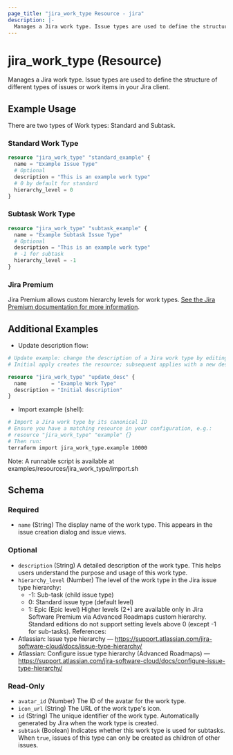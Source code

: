 ```yaml
---
page_title: "jira_work_type Resource - jira"
description: |-
  Manages a Jira work type. Issue types are used to define the structure of different types of issues or work items in your Jira client.
---
```


# jira_work_type (Resource)

Manages a Jira work type. Issue types are used to define the structure of different types of issues or work items in your Jira client.

## Example Usage

There are two types of Work types: Standard and Subtask.

### Standard Work Type

```terraform
resource "jira_work_type" "standard_example" {
  name = "Example Issue Type"
  # Optional
  description = "This is an example work type"
  # 0 by default for standard
  hierarchy_level = 0
}
```

### Subtask Work Type

```terraform
resource "jira_work_type" "subtask_example" {
  name = "Example Subtask Issue Type"
  # Optional
  description = "This is an example work type"
  # -1 for subtask
  hierarchy_level = -1
}
```

### Jira Premium

Jira Premium allows custom hierarchy levels for work types. [See the Jira Premium documentation for more information](https://support.atlassian.com/jira-cloud-administration/docs/configure-the-issue-type-hierarchy/).

## Additional Examples

- Update description flow:
```terraform
# Update example: change the description of a Jira work type by editing and re-applying.
# Initial apply creates the resource; subsequent applies with a new description will update it.

resource "jira_work_type" "update_desc" {
  name        = "Example Work Type"
  description = "Initial description"
}
```
- Import example (shell):
```sh
# Import a Jira work type by its canonical ID
# Ensure you have a matching resource in your configuration, e.g.:
# resource "jira_work_type" "example" {}
# Then run:
terraform import jira_work_type.example 10000
```

Note: A runnable script is available at examples/resources/jira_work_type/import.sh

<!-- schema generated by tfplugindocs -->
## Schema

### Required

- `name` (String) The display name of the work type. This appears in the issue creation dialog and issue views.

### Optional

- `description` (String) A detailed description of the work type. This helps users understand the purpose and usage of this work type.
- `hierarchy_level` (Number) The level of the work type in the Jira issue type hierarchy:
  - -1: Sub-task (child issue type)
  - 0: Standard issue type (default level)
  - 1: Epic (Epic level)
Higher levels (2+) are available only in Jira Software Premium via Advanced Roadmaps custom hierarchy. Standard editions do not support setting levels above 0 (except -1 for sub-tasks).
References:
- Atlassian: Issue type hierarchy — https://support.atlassian.com/jira-software-cloud/docs/issue-type-hierarchy/
- Atlassian: Configure issue type hierarchy (Advanced Roadmaps) — https://support.atlassian.com/jira-software-cloud/docs/configure-issue-type-hierarchy/

### Read-Only

- `avatar_id` (Number) The ID of the avatar for the work type.
- `icon_url` (String) The URL of the work type's icon.
- `id` (String) The unique identifier of the work type. Automatically generated by Jira when the work type is created.
- `subtask` (Boolean) Indicates whether this work type is used for subtasks. When `true`, issues of this type can only be created as children of other issues.


